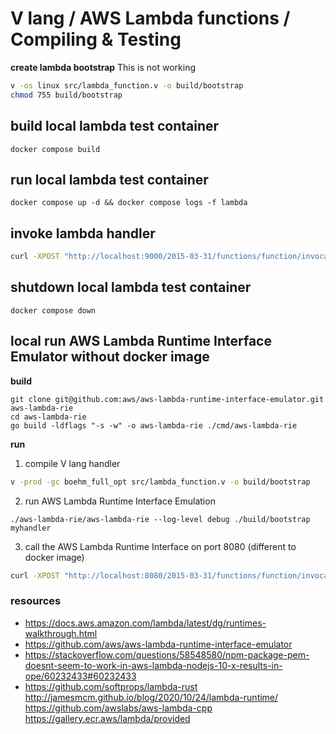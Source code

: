 # V lang / AWS Lambda functions / Compiling & Testing

**create lambda bootstrap**
This is not working
```sh
v -os linux src/lambda_function.v -o build/bootstrap
chmod 755 build/bootstrap
```

## build local lambda test container
`docker compose build`

## run local lambda test container
`docker compose up -d && docker compose logs -f lambda`

## invoke lambda handler

```sh
curl -XPOST "http://localhost:9000/2015-03-31/functions/function/invocations" -d '{"payload":"hello world!"}'
```

## shutdown local lambda test container

`docker compose down`

## local run AWS Lambda Runtime Interface Emulator without docker image

**build**
```
git clone git@github.com:aws/aws-lambda-runtime-interface-emulator.git aws-lambda-rie
cd aws-lambda-rie
go build -ldflags "-s -w" -o aws-lambda-rie ./cmd/aws-lambda-rie
```

**run**
1. compile V lang handler
```sh
v -prod -gc boehm_full_opt src/lambda_function.v -o build/bootstrap
```

2. run AWS Lambda Runtime Interface Emulation
```
./aws-lambda-rie/aws-lambda-rie --log-level debug ./build/bootstrap myhandler
```
3. call the AWS Lambda Runtime Interface on port 8080 (different to docker image)

```sh
curl -XPOST "http://localhost:8080/2015-03-31/functions/function/invocations" -d '{"payload":"hello world!"}'
```
### resources
* https://docs.aws.amazon.com/lambda/latest/dg/runtimes-walkthrough.html
* https://github.com/aws/aws-lambda-runtime-interface-emulator
* https://stackoverflow.com/questions/58548580/npm-package-pem-doesnt-seem-to-work-in-aws-lambda-nodejs-10-x-results-in-ope/60232433#60232433
* https://github.com/softprops/lambda-rust
http://jamesmcm.github.io/blog/2020/10/24/lambda-runtime/
https://github.com/awslabs/aws-lambda-cpp
https://gallery.ecr.aws/lambda/provided